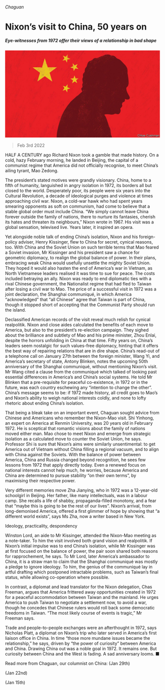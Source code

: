 ###### Chaguan

# Nixon’s visit to China, 50 years on 

##### Eye-witnesses from 1972 offer their views of a relationship in bad shape 

![image](images/20220205_CND000_0.jpg) 

> Feb 3rd 2022 

HALF A CENTURY ago Richard Nixon took a gamble that made history. On a cold, hazy February morning, he landed in Beijing, the capital of a communist regime that America did not officially recognise, to meet China’s ailing tyrant, Mao Zedong.

The president’s stated motives were grandly visionary. China, home to a fifth of humanity, languished in angry isolation in 1972, its borders all but closed to the world. Desperately poor, its people were six years into the Cultural Revolution, a decade of ideological purges and violence at times approaching civil war. Nixon, a cold-war hawk who had spent years smearing opponents as soft on communism, had come to believe that a stable global order must include China. “We simply cannot leave China forever outside the family of nations, there to nurture its fantasies, cherish its hates and threaten its neighbours,” Nixon wrote in 1967. His visit was a global sensation, televised live. Years later, it inspired an opera.


Yet alongside noble talk of ending China’s isolation, Nixon and his foreign-policy adviser, Henry Kissinger, flew to China for secret, cynical reasons, too. With China and the Soviet Union on such terrible terms that Mao feared a Soviet invasion, Mr Kissinger and his president saw a chance for geometric diplomacy, to realign the global balance of power. In their plans, embracing weak China would usefully unsettle the mighty Soviet Union. They hoped it would also hasten the end of America’s war in Vietnam, as North Vietnamese leaders realised it was time to sue for peace. The costs included betraying an ally. Nixon was ready to end diplomatic ties with a rival Chinese government, the Nationalist regime that had fled to Taiwan after losing a civil war to Mao. The price of a successful visit in 1972 was a joint declaration, the Shanghai communiqué, in which America “acknowledged” that “all Chinese” agree that Taiwan is part of China, though it stopped short of accepting that the Communist Party should run the island.

Declassified American records of the visit reveal much relish for cynical realpolitik. Nixon and close aides calculated the benefits of each move to America, but also to the president’s re-election campaign. They sighed about the brilliance and subtlety of Mao and his prime minister, Zhou Enlai, despite the horrors unfolding in China at that time. Fifty years on, China’s leaders seem nostalgic for such values-free diplomacy, hinting that it offers the best way of repairing relations that are in dire shape. China’s read-out of a telephone call on January 27th between the foreign minister, Wang Yi, and America’s secretary of state, Antony Blinken, notes the upcoming 50th anniversary of the Shanghai communiqué, without mentioning Nixon’s visit. Mr Wang cited a clause from the communiqué which talked of looking past essential differences in America’s and China’s social systems. He told Mr Blinken that a pre-requisite for peaceful co-existence, in 1972 or in the future, was each country eschewing any “intention to change the other”. China’s message seems to be: if 1972 made history, all credit goes to Mao’s and Nixon’s ability to weigh national interests coldly, and none to lofty rhetoric about ending China’s isolation.

That being a bleak take on an important event, Chaguan sought advice from Chinese and Americans who remember the Nixon-Mao visit. Shi Yinhong, an expert on America at Renmin University, was 20 years old in February 1972. He is sceptical that romantic visions about the family of nations moved either man. Mao chose to meet Nixon and emerge from strategic isolation as a calculated move to counter the Soviet Union, he says. Professor Shi is sure that Nixon’s aims were similarly unsentimental: to get America out of Vietnam without China filling a regional vacuum, and to align with China against the Soviets. With the balance of power between America, China and Russia changed beyond recognition, he sees few lessons from 1972 that apply directly today. Even a renewed focus on national interests cannot help much, he worries, because America and China are determined to pursue stability “on their own terms”, by maximising their respective power.

Very different memories move Zha Jianying, who in 1972 was a 12-year-old schoolgirl in Beijing. Her father, like many intellectuals, was in a labour camp. She recalls a life of shabby, propaganda-filled monotony, and a fear that “maybe this is going to be the rest of our lives”. Nixon’s arrival, from long-demonised America, offered a first glimmer of hope by showing that “a different world exists”, says Ms Zha, now a writer based in New York.

Ideology, practicality, despondency

Winston Lord, an aide to Mr Kissinger, attended the Nixon-Mao meeting as a note-taker. To him the visit involved both grand vision and realpolitik. If Nixon’s initial impulse was to end China’s isolation, while Mr Kissinger was at first focused on the balance of power, the pair soon shared both reasons for rapprochement, he says. To Mr Lord, later America’s ambassador to China, it is a straw man to claim that the Shanghai communiqué was mostly a pledge to ignore ideology. To him, the genius of the communiqué lay in artful drafting which postponed intractable problems, such as Taiwan’s final status, while allowing co-operation where possible.

In contrast, a diplomat and lead translator for the Nixon delegation, Chas Freeman, argues that America frittered away opportunities created in 1972 for a peaceful accommodation between Taiwan and the mainland. He urges America to push Taiwan to negotiate a settlement now, to avoid a war, though he concedes that Chinese rulers would roll back some democratic freedoms in Taiwan. “The most likely course of events is tragic,” Mr Freeman says.

Trade and people-to-people exchanges were an afterthought in 1972, says Nicholas Platt, a diplomat on Nixon’s trip who later served in America’s first liaison office in China. In time “those more mundane issues became the relationship,” he says, driven by “the power of curiosity” between America and China. Drawing China out was a noble goal in 1972. It remains one. But curiosity between China and the West is fading. A sad anniversary looms. ■

Read more from Chaguan, our columnist on China: (Jan 29th)

 (Jan 22nd)

 (Jan 15th)

